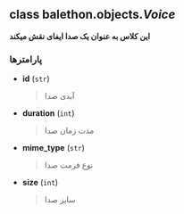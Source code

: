 ## class balethon.objects.*Voice*

**این کلاس به عنوان یک صدا ایفای نقش میکند**

### پارامترها

- **id** (`str`)
    > آیدی صدا

- **duration** (`int`)
    > مدت زمان صدا

- **mime_type** (`str`)
    > نوع فرمت صدا
    
- **size** (`int`)
    > سایز صدا